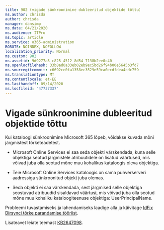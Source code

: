 ```yaml
---
title: 902 (vigade sünkroonimine dubleeritud objektide tõttu)
ms.author: chrisda
author: chrisda
manager: dansimp
ms.date: 04/21/2020
ms.audience: ITPro
ms.topic: article
ms.service: o365-administration
ROBOTS: NOINDEX, NOFOLLOW
localization_priority: Normal
ms.custom: 902
ms.assetid: 9d9277a5-c825-4512-8d54-7138b2ee0c40
ms.openlocfilehash: 33b8ad0a33eb02eb9ec5bd26f94b00e5645b3fd7
ms.sourcegitcommit: c6692ce0fa1358ec3529e59ca0ecdfdea4cdc759
ms.translationtype: MT
ms.contentlocale: et-EE
ms.lasthandoff: 09/14/2020
ms.locfileid: "47737337"
---
```

# <a name="sync-errors-due-to-duplicate-objects"></a>Vigade sünkroonimine dubleeritud objektide tõttu

Kui kataloogi sünkroonimine Microsoft 365 lõpeb, võidakse kuvada mõni järgmistest tõrketeadetest.

- Microsoft Online Services ei saa seda objekti värskendada, kuna selle objektiga seotud järgmistele atribuutidele on lisatud väärtused, mis võivad juba olla seotud mõne muu kohalikus kataloogis oleva objektiga.

- Teie Microsoft Online Services kataloogis on sama puhverserveri aadressiga sünkroonitud objekt juba olemas.

- Seda objekti ei saa värskendada, sest järgmised selle objektiga seostuvad atribuudid sisaldavad väärtusi, mis võivad juba olla seotud mõne muu kohaliku kataloogiteenuse objektiga: UserPrincipalName.

Probleemi tuvastamiseks ja lahendamiseks laadige alla ja käivitage [IdFix Dirsynci tõrke parandamise tööriist](https://www.microsoft.com/download/details.aspx?id=36832).

Lisateavet leiate teemast [KB2647098](https://support.microsoft.com/help/2647098/duplicate-or-invalid-attributes-prevent-directory-synchronization-in-o).
